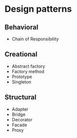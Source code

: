 # Design patterns

## Behavioral
* Chain of Responsibility

## Creational
* Abstract factory
* Factory method
* Prototype
* Singleton

## Structural
* Adapter
* Bridge
* Decorator
* Facade
* Proxy
